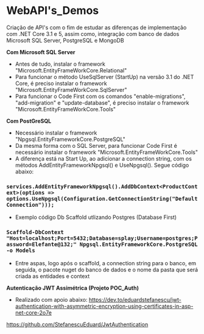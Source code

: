 # WebAPI's_Demos
Criação de API's com o fim de estudar as diferenças de implementação com .NET Core 3.1 e 5, assim como, integração com banco de dados Microsoft SQL Server, PostgreSQL e MongoDB

****Com Microsoft SQL Server****
* Antes de tudo, instalar o framework "Microsoft.EntityFrameWorkCore.Relational"
* Para funcionar o método UseSqlServer (StartUp) na versão 3.1 do .NET Core, é preciso instalar o framework "Microsoft.EntityFrameWorkCore.SqlServer"
* Para funcionar o Code First com os comandos "enable-migrations", "add-migration" e "update-database", é preciso instalar o framework "Microsoft.EntityFrameWorkCore.Tools"

**Com PostGreSQL**
* Necessário instalar o framework "Npgsql.EntityFrameworkCore.PostgreSQL"
* Da mesma forma com o SQL Server, para funcionar Code First é necessário instalar o framework "Microsoft.EntityFrameWorkCore.Tools"
* A diferença está na Start Up, ao adicionar a connection string, com os métodos AddEntityFrameworkNpgsql() e UseNpgsql(). Segue código abaixo:

### `services.AddEntityFrameworkNpgsql().AddDbContext<ProductContext>(options => options.UseNpgsql(Configuration.GetConnectionString("DefaultConnection")));`

* Exemplo código Db Scaffold utlizando Postgres (Database First)
### `Scaffold-DbContext "Host=localhost;Port=5432;Database=splay;Username=postgres;Password=Elefante@132;" Npgsql.EntityFrameworkCore.PostgreSQL -o Models`
* Entre aspas, logo após o scaffold, a connection string para o banco, em seguida, o pacote nuget do banco de dados e o nome da pasta que será criada as entidades e context

**Autenticação JWT Assimétrica (Projeto POC_Auth)**

* Realizado com apoio abaixo:
https://dev.to/eduardstefanescu/jwt-authentication-with-asymmetric-encryption-using-certificates-in-asp-net-core-2o7e

https://github.com/StefanescuEduard/JwtAuthentication